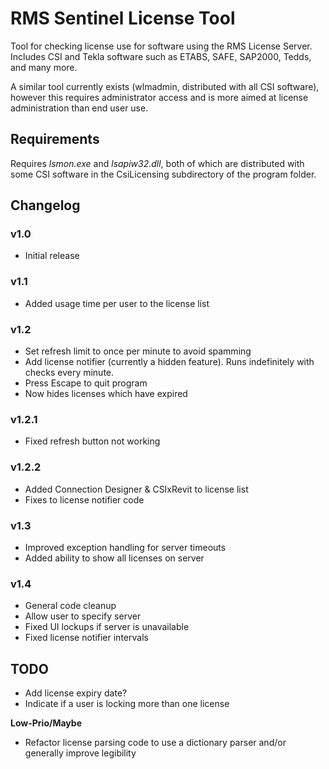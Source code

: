 # RMS Sentinel License Tool

Tool for checking license use for software using the RMS License Server. Includes CSI and Tekla software such as ETABS, SAFE, SAP2000, Tedds, and many more.

A similar tool currently exists (wlmadmin, distributed with all CSI software), however this requires administrator access and is more aimed at license administration than end user use.

## Requirements

Requires *lsmon.exe* and *lsapiw32.dll*, both of which are distributed with some CSI software in the CsiLicensing subdirectory of the program folder.

## Changelog

### v1.0
- Initial release

### v1.1
- Added usage time per user to the license list

### v1.2
- Set refresh limit to once per minute to avoid spamming
- Add license notifier (currently a hidden feature). Runs indefinitely with checks every minute.
- Press Escape to quit program
- Now hides licenses which have expired

### v1.2.1
- Fixed refresh button not working

### v1.2.2
- Added Connection Designer & CSIxRevit to license list
- Fixes to license notifier code

### v1.3
- Improved exception handling for server timeouts
- Added ability to show all licenses on server

### v1.4
- General code cleanup
- Allow user to specify server
- Fixed UI lockups if server is unavailable
- Fixed license notifier intervals

## TODO
- Add license expiry date?
- Indicate if a user is locking more than one license

**Low-Prio/Maybe**
- Refactor license parsing code to use a dictionary parser and/or generally improve legibility
